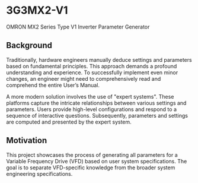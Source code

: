 # 3G3MX2-V1
OMRON MX2 Series Type V1 Inverter Parameter Generator

## Background

Traditionally, hardware engineers manually deduce settings and parameters based on fundamental principles. This approach demands a profound understanding and experience. To successfully implement even minor changes, an engineer might need to comprehensively read and comprehend the entire User’s Manual.

A more modern solution involves the use of "expert systems". These platforms capture the intricate relationships between various settings and parameters. Users provide high-level configurations and respond to a sequence of interactive questions. Subsequently, parameters and settings are computed and presented by the expert system.

## Motivation

This project showcases the process of generating all parameters for a Variable Frequency Drive (VFD) based on user system specifications. The goal is to separate VFD-specific knowledge from the broader system engineering specifications.